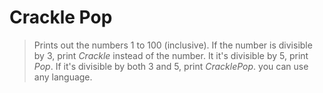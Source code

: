 Crackle Pop
===========

> Prints out the numbers 1 to 100 (inclusive). If the number is divisible by 3, print _Crackle_ instead of the number. It it's divisible by 5, print _Pop_. If it's divisible by both 3 and 5, print _CracklePop_. you can use any language.

